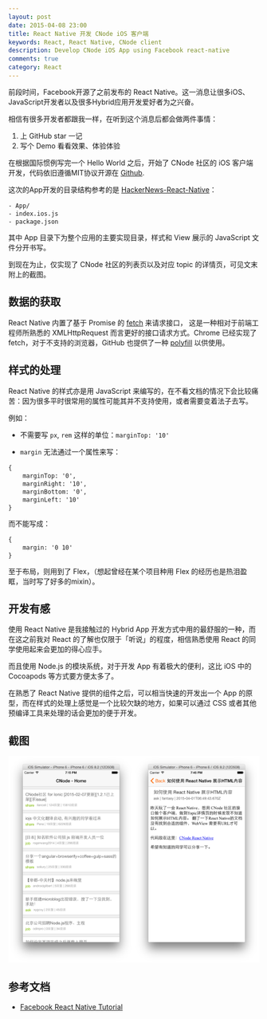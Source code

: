```yaml
---
layout: post
date: 2015-04-08 23:00
title: React Native 开发 CNode iOS 客户端
keywords: React, React Native, CNode client
description: Develop CNode iOS App using Facebook react-native
comments: true
category: React
---
```


前段时间，Facebook开源了之前发布的 React Native。这一消息让很多iOS、JavaScript开发者以及很多Hybrid应用开发爱好者为之兴奋。

相信有很多开发者都跟我一样，在听到这个消息后都会做两件事情：

1. 上 GitHub star 一记
2. 写个 Demo 看看效果、体验体验

在根据国际惯例写完一个 Hello World 之后，开始了 CNode 社区的 iOS 客户端开发，代码依旧遵循MIT协议开源在 [Github](https://github.com/SFantasy/CNode-React-Native).

这次的App开发的目录结构参考的是 [HackerNews-React-Native](https://github.com/iSimar/HackerNews-React-Native)：

```
- App/
- index.ios.js
- package.json
```

其中 App 目录下为整个应用的主要实现目录，样式和 View 展示的 JavaScript 文件分开书写。

到现在为止，仅实现了 CNode 社区的列表页以及对应 topic 的详情页，可见文末附上的截图。

## 数据的获取

React Native 内置了基于 Promise 的 [fetch](https://fetch.spec.whatwg.org/) 来请求接口，
这是一种相对于前端工程师所熟悉的 XMLHttpRequest 而言更好的接口请求方式。Chrome 已经实现了 fetch，对于不支持的浏览器，GitHub 也提供了一种  [polyfill](https://github.com/github/fetch) 以供使用。

## 样式的处理

React Native 的样式亦是用 JavaScript 来编写的，在不看文档的情况下会比较痛苦：因为很多平时很常用的属性可能其并不支持使用，或者需要变着法子去写。

例如：

- 不需要写 `px`, `rem` 这样的单位：`marginTop: '10'`

- `margin` 无法通过一个属性来写：

```
{
    marginTop: '0',
    marginRight: '10',
    marginBottom: '0',
    marginLeft: '10'
}
```

而不能写成：

```
{
    margin: '0 10'
}
```

至于布局，则用到了 Flex，（想起曾经在某个项目种用 Flex 的经历也是热泪盈眶，当时写了好多的mixin）。

## 开发有感

使用 React Native 是我接触过的 Hybrid App 开发方式中用的最舒服的一种，而在这之前我对 React 的了解也仅限于「听说」的程度，相信熟悉使用 React 的同学使用起来会更加的得心应手。

而且使用 Node.js 的模块系统，对于开发 App 有着极大的便利，这比 iOS 中的 Cocoapods 等方式要方便太多了。

在熟悉了 React Native 提供的组件之后，可以相当快速的开发出一个 App 的原型，而在样式的处理上感觉是一个比较欠缺的地方，如果可以通过 CSS 或者其他预编译工具来处理的话会更加的便于开发。


## 截图

<img width="50%" src="https://github.com/SFantasy/CNode-React-Native/raw/master/home.png"><img width="50%" src="https://github.com/SFantasy/CNode-React-Native/raw/master/topic.png">

## 参考文档

- [Facebook React Native Tutorial](https://facebook.github.io/react-native/docs/tutorial.html)
